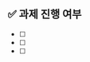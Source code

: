 <!-- PR 제목: [WEEK00] 이름 -->

## ✅ 과제 진행 여부

<!-- ex.
- [x] BOJ 2023 -> 구현 완료
- [ ] BOJ 2024 -> 시도했으나 풀지 못했습니다.
- [ ] BOJ 2024 -> 시도하지 않았습니다. -->

- [ ]
- [ ]
- [ ]

<!-- ✅ 체크리스트

- PR 제목을 형식에 맞게 작성했나요?
- Assignees를 본인으로 설정했나요?
- 라벨을 설정했나요? -->
